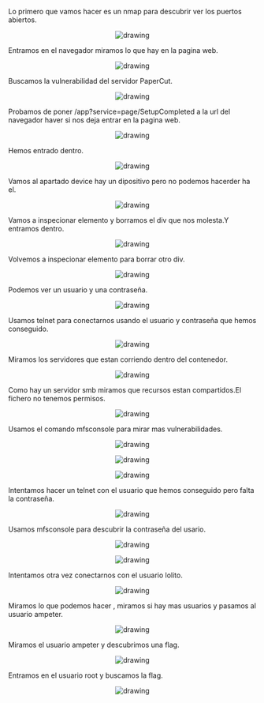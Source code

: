
Lo primero que vamos hacer es un nmap para descubrir ver los puertos abiertos.

<p align="center">
<img  alt="drawing" " src="https://github.com/Dani-ITB24/Proyecto-Final/blob/Grupo2/Documentacion/imagesScreenshot_30.png" />
</p>

Entramos en el  navegador miramos lo que hay en la pagina web.

<p align="center">
<img  alt="drawing" " src="https://github.com/Dani-ITB24/Proyecto-Final/blob/Grupo2/Documentacion/images/Screenshot_31.png" />
</p>


Buscamos la vulnerabilidad del servidor PaperCut.
<p align="center">
<img  alt="drawing" " src="https://github.com/Dani-ITB24/Proyecto-Final/blob/Grupo2/Documentacion/images/Screenshot_32.png" />
</p>

Probamos de poner /app?service=page/SetupCompleted a la url del navegador haver si nos deja entrar en la pagina web.
<p align="center">
<img  alt="drawing" " src="https://github.com/Dani-ITB24/Proyecto-Final/blob/Grupo2/Documentacion/grupo1A09/Screenshot_33.png" />
</p>

Hemos entrado dentro.

<p align="center">
<img  alt="drawing" " src="https://github.com/Dani-ITB24/Proyecto-Final/blob/Grupo2/Documentacion/images/Screenshot_34.png" />
</p>

Vamos al apartado device hay un dipositivo pero no podemos hacerder ha el.

<p align="center">
<img  alt="drawing" " src="https://github.com/Dani-ITB24/Proyecto-Final/blob/Grupo2/Documentacion/images/Screenshot_35.png" />
</p>

Vamos a inspecionar elemento y borramos el div que nos molesta.Y entramos dentro.

<p align="center">
<img  alt="drawing" " src="https://github.com/Dani-ITB24/Proyecto-Final/blob/Grupo2/Documentacion/images/Screenshot_36.png" />
</p>

Volvemos a inspecionar elemento para borrar otro div.

<p align="center">
<img  alt="drawing" " src="https://github.com/Dani-ITB24/Proyecto-Final/blob/Grupo2/Documentacion/images/Screenshot_38.png" />
</p>

Podemos ver un usuario y una contraseña.

<p align="center">
<img  alt="drawing" " src="https://github.com/Dani-ITB24/Proyecto-Final/blob/Grupo2/Documentacion/images/Screenshot_39.png" />
</p>

Usamos telnet para conectarnos usando el usuario y contraseña que hemos conseguido.

<p align="center">
<img  alt="drawing" " src="https://github.com/Dani-ITB24/Proyecto-Final/blob/Grupo2/Documentacion/images/Screenshot_40.png" />
</p>

Miramos los servidores que estan corriendo dentro del contenedor.
<p align="center">
<img  alt="drawing" " src="https://github.com/Dani-ITB24/Proyecto-Final/blob/Grupo2/Documentacion/images/Screenshot_41.png" />
</p>

Como hay un servidor smb miramos que recursos estan compartidos.El fichero no tenemos permisos.
<p align="center">
<img  alt="drawing" " src="https://github.com/Dani-ITB24/Proyecto-Final/blob/Grupo2/Documentacion/images/Screenshot_42.png" />
</p>

Usamos el comando mfsconsole para mirar mas vulnerabilidades.
<p align="center">
<img  alt="drawing" " src="https://github.com/Dani-ITB24/Proyecto-Final/blob/Grupo2/Documentacion/images/Screenshot_43.png" />
</p>
<p align="center">
<img  alt="drawing" " src="https://github.com/Dani-ITB24/Proyecto-Final/blob/Grupo2/Documentacion/images/Screenshot_44.png" />
</p>
<p align="center">
<img  alt="drawing" " src="https://github.com/Dani-ITB24/Proyecto-Final/blob/Grupo2/Documentacion/images/Screenshot_45.png" />
</p>

Intentamos hacer un telnet con el usuario que hemos conseguido pero falta la contraseña.

<p align="center">
<img  alt="drawing" " src="https://github.com/Dani-ITB24/Proyecto-Final/blob/Grupo2/Documentacion/images/Screenshot_46.png" />
</p>

Usamos mfsconsole para descubrir la contraseña del usario.

<p align="center">
<img  alt="drawing" " src="https://github.com/Dani-ITB24/Proyecto-Final/blob/Grupo2/Documentacion/images/Screenshot_49.png" />
</p>
<p align="center">
<img  alt="drawing" " src="https://github.com/Dani-ITB24/Proyecto-Final/blob/Grupo2/Documentacion/images/Screenshot_50.png" />
</p>

Intentamos otra vez conectarnos con el usuario lolito.

<p align="center">
<img  alt="drawing" " src="https://github.com/Dani-ITB24/Proyecto-Final/blob/Grupo2/Documentacion/images/Screenshot_51.png" />
</p>


Miramos lo que podemos hacer , miramos si hay mas usuarios y pasamos al usuario ampeter.

<p align="center">
<img  alt="drawing" " src="https://github.com/Dani-ITB24/Proyecto-Final/blob/Grupo2/Documentacion/images/Screenshot_52.png" />
</p>


Miramos el usuario ampeter y descubrimos una flag.

<p align="center">
<img  alt="drawing" " src="https://github.com/Dani-ITB24/Proyecto-Final/blob/Grupo2/Documentacion/images/Screenshot_53.png" />
</p>

Entramos en el usuario root y buscamos la flag.

<p align="center">
<img  alt="drawing" " src="https://github.com/Dani-ITB24/Proyecto-Final/blob/Grupo2/Documentacion/images/Screenshot_54.png" />
</p>


